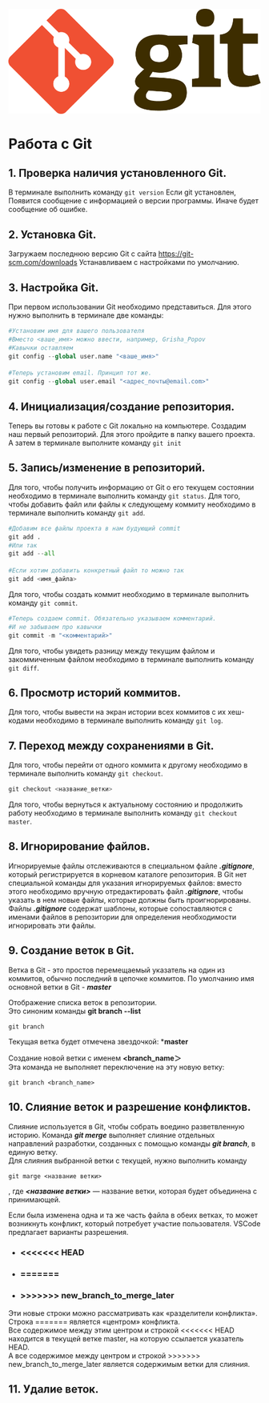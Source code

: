 ![logo](Git-Logo-2Color.png)
# Работа с Git

## 1. Проверка наличия установленного Git.
В терминале выполнить команду `git version`
Если git установлен, Появится сообщение с информацией о версии программы.
Иначе будет сообщение об ошибке.

## 2. Установка Git.
Загружаем последнюю версию Git с сайта https://git-scm.com/downloads Устанавливаем с настройками по умолчанию.

## 3. Настройка Git.
При первом использовании Git необходимо представиться.
Для этого нужно выполнить в терминале две команды:
```python
#Установим имя для вашего пользователя
#Вместо <ваше_имя> можно ввести, например, Grisha_Popov
#Кавычки оставляем
git config --global user.name "<ваше_имя>"

#Теперь установим email. Принцип тот же.
git config --global user.email "<адрес_почты@email.com>"
```

## 4. Инициализация/создание репозитория.
Теперь вы готовы к работе с Git локально на компьютере.
Создадим наш первый репозиторий. Для этого пройдите в папку вашего проекта.
А затем в терминале выполните команду `git init`

## 5. Запись/изменение в репозиторий.
Для того, чтобы получить информацию от Git о его текущем состоянии необходимо в терминале выполнить команду `git status`.
Для того, чтобы добавить файл или файлы к следующему коммиту необходимо в терминале выполнить команду `git add`.
```python
#Добавим все файлы проекта в нам будующий commit
git add .
#Или так
git add --all

#Если хотим добавить конкретный файл то можно так
git add <имя_файла> 
```
Для того, чтобы создать коммит необходимо в терминале выполнить команду `git commit`.
```python
#Теперь создаем commit. Обязательно указываем комментарий.
#И не забываем про кавычки
git commit -m "<комментарий>"
```
Для того, чтобы увидеть разницу между текущим файлом и закоммиченным файлом необходимо в терминале выполнить команду `git diff`.

## 6. Просмотр историй коммитов.
Для того, чтобы вывести на экран истории всех коммитов с их хеш-кодами необходимо в терминале выполнить команду `git log`.

## 7. Переход между сохранениями в Git.
Для того, чтобы перейти от одного коммита к другому необходимо в терминале выполнить команду `git checkout`.
```python
git checkout <название_ветки>
```
Для того, чтобы вернуться к актуальному состоянию и продолжить работу необходимо в терминале выполнить команду `git checkout master`.

## 8. Игнорирование файлов.
Игнорируемые файлы отслеживаются в специальном файле ***.gitignore***, который регистрируется в корневом каталоге репозитория. В Git нет специальной команды для указания игнорируемых файлов: вместо этого необходимо вручную отредактировать файл ***.gitignore***, чтобы указать в нем новые файлы, которые должны быть проигнорированы. Файлы ***.gitignore*** содержат шаблоны, которые сопоставляются с именами файлов в репозитории для определения необходимости игнорировать эти файлы.

## 9. Создание веток в Git.
Ветка в Git - это простов перемещаемый указатель на один из коммитов, обычно последний в цепочке коммитов.
По умолчанию имя основной ветки в Git - ***master***

Отображение списка веток в репозитории.\
Это синоним команды **git branch --list**
```
git branch
```
Текущая ветка будет отмечена звездочкой: ***master**

Создание новой ветки с именем **<branch_name＞**\
Эта команда не выполняет переключение на эту новую ветку:
```
git branch <branch_name>
```

## 10. Слияние веток и разрешение конфликтов.
Слияние используется в Git, чтобы собрать воедино разветвленную историю. Команда ***git merge*** выполняет слияние отдельных направлений разработки, созданных с помощью команды ***git branch***, в единую ветку.\
Для слияния выбранной ветки с текущей, нужно выполнить команду
```
git marge <название ветки>
```
, где ***<название ветки>*** — название ветки, которая будет объединена с принимающей.

Если была изменена одна и та же часть файла в обеих ветках, то может возникнуть конфликт, который потребует участие пользователя. VSCode предлагает варианты разрешения.

* ### <<<<<<< HEAD
* ### =======
* ### >>>>>>> new_branch_to_merge_later

Эти новые строки можно рассматривать как «разделители конфликта».\
Строка ======= является «центром» конфликта. \
Все содержимое между этим центром и строкой <<<<<<< HEAD находится в текущей ветке master, на которую ссылается указатель HEAD.\
 А все содержимое между центром и строкой >>>>>>> new_branch_to_merge_later является содержимым ветки для слияния.

## 11. Удалие веток.